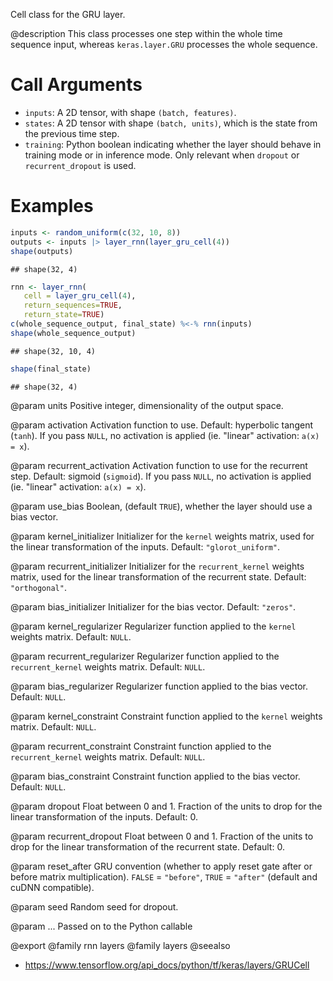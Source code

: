 Cell class for the GRU layer.

@description
This class processes one step within the whole time sequence input, whereas
`keras.layer.GRU` processes the whole sequence.

# Call Arguments
- `inputs`: A 2D tensor, with shape `(batch, features)`.
- `states`: A 2D tensor with shape `(batch, units)`, which is the state
    from the previous time step.
- `training`: Python boolean indicating whether the layer should behave in
    training mode or in inference mode. Only relevant when `dropout` or
    `recurrent_dropout` is used.

# Examples

```r
inputs <- random_uniform(c(32, 10, 8))
outputs <- inputs |> layer_rnn(layer_gru_cell(4))
shape(outputs)
```

```
## shape(32, 4)
```

```r
rnn <- layer_rnn(
   cell = layer_gru_cell(4),
   return_sequences=TRUE,
   return_state=TRUE)
c(whole_sequence_output, final_state) %<-% rnn(inputs)
shape(whole_sequence_output)
```

```
## shape(32, 10, 4)
```

```r
shape(final_state)
```

```
## shape(32, 4)
```

@param units
Positive integer, dimensionality of the output space.

@param activation
Activation function to use. Default: hyperbolic tangent
(`tanh`). If you pass `NULL`, no activation is applied
(ie. "linear" activation: `a(x) = x`).

@param recurrent_activation
Activation function to use for the recurrent step.
Default: sigmoid (`sigmoid`). If you pass `NULL`, no activation is
applied (ie. "linear" activation: `a(x) = x`).

@param use_bias
Boolean, (default `TRUE`), whether the layer
should use a bias vector.

@param kernel_initializer
Initializer for the `kernel` weights matrix,
used for the linear transformation of the inputs. Default:
`"glorot_uniform"`.

@param recurrent_initializer
Initializer for the `recurrent_kernel`
weights matrix, used for the linear transformation
of the recurrent state. Default: `"orthogonal"`.

@param bias_initializer
Initializer for the bias vector. Default: `"zeros"`.

@param kernel_regularizer
Regularizer function applied to the `kernel` weights
matrix. Default: `NULL`.

@param recurrent_regularizer
Regularizer function applied to the
`recurrent_kernel` weights matrix. Default: `NULL`.

@param bias_regularizer
Regularizer function applied to the bias vector.
Default: `NULL`.

@param kernel_constraint
Constraint function applied to the `kernel` weights
matrix. Default: `NULL`.

@param recurrent_constraint
Constraint function applied to the
`recurrent_kernel` weights matrix. Default: `NULL`.

@param bias_constraint
Constraint function applied to the bias vector.
Default: `NULL`.

@param dropout
Float between 0 and 1. Fraction of the units to drop for the
linear transformation of the inputs. Default: 0.

@param recurrent_dropout
Float between 0 and 1. Fraction of the units to drop
for the linear transformation of the recurrent state. Default: 0.

@param reset_after
GRU convention (whether to apply reset gate after or
before matrix multiplication). `FALSE` = `"before"`,
`TRUE` = `"after"` (default and cuDNN compatible).

@param seed
Random seed for dropout.

@param ...
Passed on to the Python callable

@export
@family rnn layers
@family layers
@seealso
+ <https://www.tensorflow.org/api_docs/python/tf/keras/layers/GRUCell>
